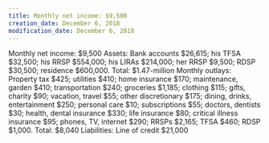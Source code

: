 ```yaml
---
title: Monthly net income: $9,500
creation_date: December 6, 2018
modification_date: December 6, 2018
---
```



Monthly net income: $9,500
Assets: Bank accounts $26,615; his TFSA $32,500; his RRSP $554,000; his LIRAs $214,000; her RRSP $9,500; RDSP $30,500; residence $600,000. Total: $1.47-million
Monthly outlays: Property tax $425; utilities $410; home insurance $170; maintenance, garden $410; transportation $240; groceries $1,185; clothing $115; gifts, charity $90; vacation, travel $55; other discretionary $175; dining, drinks, entertainment $250; personal care $10; subscriptions $55; doctors, dentists $30; health, dental insurance $330; life insurance $80; critical illness insurance $95; phones, TV, internet $290; RRSPs $2,165; TFSA $460; RDSP $1,000. Total: $8,040
Liabilities: Line of credit $21,000
